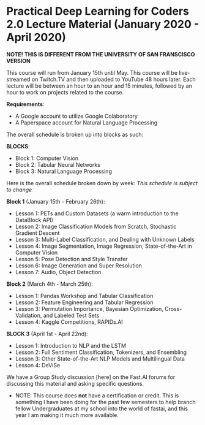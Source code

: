 # Practical Deep Learning for Coders 2.0 Lecture Material (January 2020 - April 2020)
**NOTE! THIS IS DIFFERENT FROM THE UNIVERSITY OF SAN FRANSCISCO VERSION** 

This course will run from January 15th until May. This course will be live-streamed on Twitch.TV and then uploaded to YouTube 48 hours later. Each lecture will be between an hour to an hour and 15 minutes, followed by an hour to work on projects related to the course. 

**Requirements**:
* A Google account to utilize Google Colaboratory
* A Paperspace account for Natural Language Processing

The overall schedule is broken up into blocks as such:

**BLOCKS**:
* Block 1: Computer Vision
* Block 2: Tabular Neural Networks
* Block 3: Natural Language Processing

Here is the overall schedule broken down by week:
*This schedule is subject to change*

**Block 1** (January 15th - February 26th):
* Lesson 1: PETs and Custom Datasets (a warm introduction to the DataBlock API)
* Lesson 2: Image Classification Models from Scratch, Stochastic Gradient Descent
* Lesson 3: Multi-Label Classification, and Dealing with Unknown Labels
* Lesson 4: Image Segmentation, Image Regression, State-of-the-Art in Computer Vision
* Lesson 5: Pose Detection and Style Transfer
* Lesson 6: Image Generation and Super Resolution
* Lesson 7: Audio, Object Detection

**Block 2** (March 4th - March 25th):
* Lesson 1: Pandas Workshop and Tabular Classification
* Lesson 2: Feature Engineering and Tabular Regression
* Lesson 3: Permutation Importance, Bayesian Optimization, Cross-Validation, and Labeled Test Sets
* Lesson 4: Kaggle Competitions, RAPIDs.AI

**BLOCK 3** (April 1st - April 22nd):
* Lesson 1: Introduction to NLP and the LSTM
* Lesson 2: Full Sentiment Classification, Tokenizers, and Ensembling
* Lesson 3: Other State-of-the-Art NLP Models and Multilingual Data
* Lesson 4: DeViSe

We have a Group Study discussion [here] on the Fast.AI forums for discussing this material and asking specific questions.

* NOTE: This course does **not** have a certification or credit. This is something I have been doing for the past few semesters to help branch fellow Undergraduates at my school into the world of fastai, and this year I am making it much more available. 

